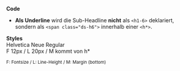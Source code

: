 __Code__  
- __Als Underline__ wird die Sub-Headline __nicht__ als `<h1-6>` deklariert, sondern als `<span class="ds-h6">` innerhalb einer `<h*>`.

__Styles__  
Helvetica Neue Regular  
F 12px / L 20px / M kommt von h*
  
<small>F: Fontsize / L: Line-Height / M: Margin (bottom)</small>

